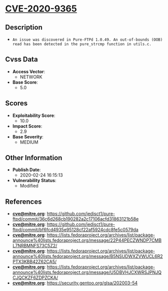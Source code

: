 
# [CVE-2020-9365](https://github.com/jedisct1/pure-ftpd/commit/36c6d268cb190282a2c17106acfd31863121b58e)

## Description

- `An issue was discovered in Pure-FTPd 1.0.49. An out-of-bounds (OOB) read has been detected in the pure_strcmp function in utils.c.`

## Cvss Data

- **Access Vector**:
  - NETWORK
- **Base Score**:
  - 5.0

## Scores

- **Exploitability Score**:
  - 10.0
- **Impact Score**:
  - 2.9
- **Base Severity**:
  - MEDIUM

## Other Information

- **Publish Date**:
  - 2020-02-24 16:15:13
- **Vulnerability Status**:
  - Modified

## References

- **cve@mitre.org**: https://github.com/jedisct1/pure-ftpd/commit/36c6d268cb190282a2c17106acfd31863121b58e
- **cve@mitre.org**: https://github.com/jedisct1/pure-ftpd/commit/bf6fcd4935e95128cf22af5924cdc8fe5c0579da
- **cve@mitre.org**: https://lists.fedoraproject.org/archives/list/package-announce%40lists.fedoraproject.org/message/22P44PECZWNDP7CMBL7NRBMNFS73C5Z2/
- **cve@mitre.org**: https://lists.fedoraproject.org/archives/list/package-announce%40lists.fedoraproject.org/message/B5NSUDWXZVWUCL6R2PTX3KBB42Z62CA5/
- **cve@mitre.org**: https://lists.fedoraproject.org/archives/list/package-announce%40lists.fedoraproject.org/message/U5DBVHJCXWRSJPNJQCJQCKZF6ZDPZCKA/
- **cve@mitre.org**: https://security.gentoo.org/glsa/202003-54
